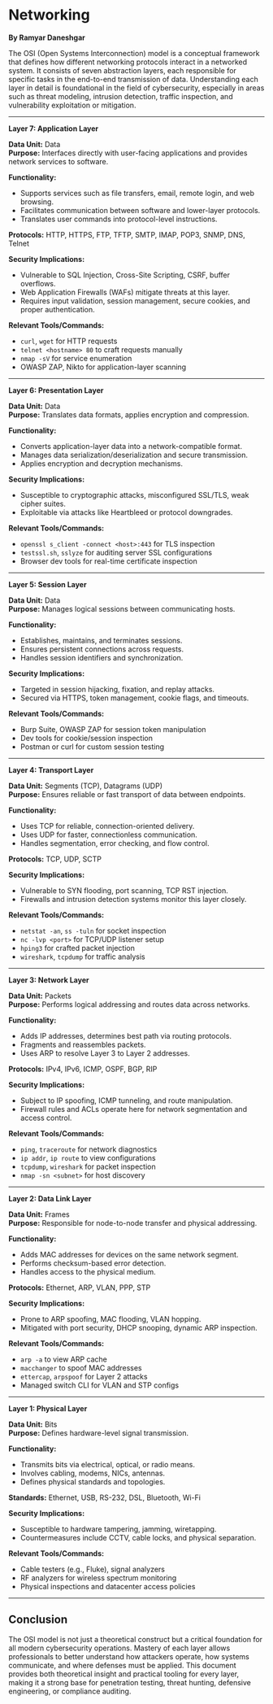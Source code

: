 # Networking
**By Ramyar Daneshgar**

The OSI (Open Systems Interconnection) model is a conceptual framework that defines how different networking protocols interact in a networked system. It consists of seven abstraction layers, each responsible for specific tasks in the end-to-end transmission of data. Understanding each layer in detail is foundational in the field of cybersecurity, especially in areas such as threat modeling, intrusion detection, traffic inspection, and vulnerability exploitation or mitigation.

---

**Layer 7: Application Layer**

**Data Unit:** Data  
**Purpose:** Interfaces directly with user-facing applications and provides network services to software.

**Functionality:**
- Supports services such as file transfers, email, remote login, and web browsing.
- Facilitates communication between software and lower-layer protocols.
- Translates user commands into protocol-level instructions.

**Protocols:** HTTP, HTTPS, FTP, TFTP, SMTP, IMAP, POP3, SNMP, DNS, Telnet

**Security Implications:**
- Vulnerable to SQL Injection, Cross-Site Scripting, CSRF, buffer overflows.
- Web Application Firewalls (WAFs) mitigate threats at this layer.
- Requires input validation, session management, secure cookies, and proper authentication.

**Relevant Tools/Commands:**
- `curl`, `wget` for HTTP requests  
- `telnet <hostname> 80` to craft requests manually  
- `nmap -sV` for service enumeration  
- OWASP ZAP, Nikto for application-layer scanning

---

**Layer 6: Presentation Layer**

**Data Unit:** Data  
**Purpose:** Translates data formats, applies encryption and compression.

**Functionality:**
- Converts application-layer data into a network-compatible format.
- Manages data serialization/deserialization and secure transmission.
- Applies encryption and decryption mechanisms.

**Security Implications:**
- Susceptible to cryptographic attacks, misconfigured SSL/TLS, weak cipher suites.
- Exploitable via attacks like Heartbleed or protocol downgrades.

**Relevant Tools/Commands:**
- `openssl s_client -connect <host>:443` for TLS inspection  
- `testssl.sh`, `sslyze` for auditing server SSL configurations  
- Browser dev tools for real-time certificate inspection

---

**Layer 5: Session Layer**

**Data Unit:** Data  
**Purpose:** Manages logical sessions between communicating hosts.

**Functionality:**
- Establishes, maintains, and terminates sessions.
- Ensures persistent connections across requests.
- Handles session identifiers and synchronization.

**Security Implications:**
- Targeted in session hijacking, fixation, and replay attacks.
- Secured via HTTPS, token management, cookie flags, and timeouts.

**Relevant Tools/Commands:**
- Burp Suite, OWASP ZAP for session token manipulation  
- Dev tools for cookie/session inspection  
- Postman or curl for custom session testing

---

**Layer 4: Transport Layer**

**Data Unit:** Segments (TCP), Datagrams (UDP)  
**Purpose:** Ensures reliable or fast transport of data between endpoints.

**Functionality:**
- Uses TCP for reliable, connection-oriented delivery.
- Uses UDP for faster, connectionless communication.
- Handles segmentation, error checking, and flow control.

**Protocols:** TCP, UDP, SCTP

**Security Implications:**
- Vulnerable to SYN flooding, port scanning, TCP RST injection.
- Firewalls and intrusion detection systems monitor this layer closely.

**Relevant Tools/Commands:**
- `netstat -an`, `ss -tuln` for socket inspection  
- `nc -lvp <port>` for TCP/UDP listener setup  
- `hping3` for crafted packet injection  
- `wireshark`, `tcpdump` for traffic analysis

---

**Layer 3: Network Layer**

**Data Unit:** Packets  
**Purpose:** Performs logical addressing and routes data across networks.

**Functionality:**
- Adds IP addresses, determines best path via routing protocols.
- Fragments and reassembles packets.
- Uses ARP to resolve Layer 3 to Layer 2 addresses.

**Protocols:** IPv4, IPv6, ICMP, OSPF, BGP, RIP

**Security Implications:**
- Subject to IP spoofing, ICMP tunneling, and route manipulation.
- Firewall rules and ACLs operate here for network segmentation and access control.

**Relevant Tools/Commands:**
- `ping`, `traceroute` for network diagnostics  
- `ip addr`, `ip route` to view configurations  
- `tcpdump`, `wireshark` for packet inspection  
- `nmap -sn <subnet>` for host discovery

---

**Layer 2: Data Link Layer**

**Data Unit:** Frames  
**Purpose:** Responsible for node-to-node transfer and physical addressing.

**Functionality:**
- Adds MAC addresses for devices on the same network segment.
- Performs checksum-based error detection.
- Handles access to the physical medium.

**Protocols:** Ethernet, ARP, VLAN, PPP, STP

**Security Implications:**
- Prone to ARP spoofing, MAC flooding, VLAN hopping.
- Mitigated with port security, DHCP snooping, dynamic ARP inspection.

**Relevant Tools/Commands:**
- `arp -a` to view ARP cache  
- `macchanger` to spoof MAC addresses  
- `ettercap`, `arpspoof` for Layer 2 attacks  
- Managed switch CLI for VLAN and STP configs

---

**Layer 1: Physical Layer**

**Data Unit:** Bits  
**Purpose:** Defines hardware-level signal transmission.

**Functionality:**
- Transmits bits via electrical, optical, or radio means.
- Involves cabling, modems, NICs, antennas.
- Defines physical standards and topologies.

**Standards:** Ethernet, USB, RS-232, DSL, Bluetooth, Wi-Fi

**Security Implications:**
- Susceptible to hardware tampering, jamming, wiretapping.
- Countermeasures include CCTV, cable locks, and physical separation.

**Relevant Tools/Commands:**
- Cable testers (e.g., Fluke), signal analyzers  
- RF analyzers for wireless spectrum monitoring  
- Physical inspections and datacenter access policies

---

## Conclusion

The OSI model is not just a theoretical construct but a critical foundation for all modern cybersecurity operations. Mastery of each layer allows professionals to better understand how attackers operate, how systems communicate, and where defenses must be applied. This document provides both theoretical insight and practical tooling for every layer, making it a strong base for penetration testing, threat hunting, defensive engineering, or compliance auditing.

